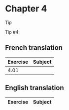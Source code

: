 # Chapter 4

> [!TIP]
> Tip #4: 

## French translation

| Exercise | Subject |
| --- | --- |
| 4.01 | |
## English translation

| Exercise | Subject |
| --- | --- |